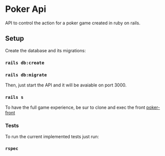 # Poker Api

API to control the action for a poker game created in ruby on rails.

## Setup

Create the database and its migrations:

### `rails db:create`

### `rails db:migrate`

Then, just start the API and it will be avaiable on port 3000.

### `rails s`

To have the full game experience, be sur to clone and exec the front [poker-front](https://github.com/TomeGabriel98/poker-front)

### Tests

To run the current implemented tests just run:

### `rspec`
